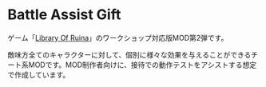 # Battle Assist Gift

ゲーム「[Library Of Ruina](https://store.steampowered.com/app/1256670/Library_Of_Ruina/)」のワークショップ対応版MOD第2弾です。

敵味方全てのキャラクターに対して、個別に様々な効果を与えることができるチート系MODです。MOD制作者向けに、接待での動作テストをアシストする想定で作成しています。
